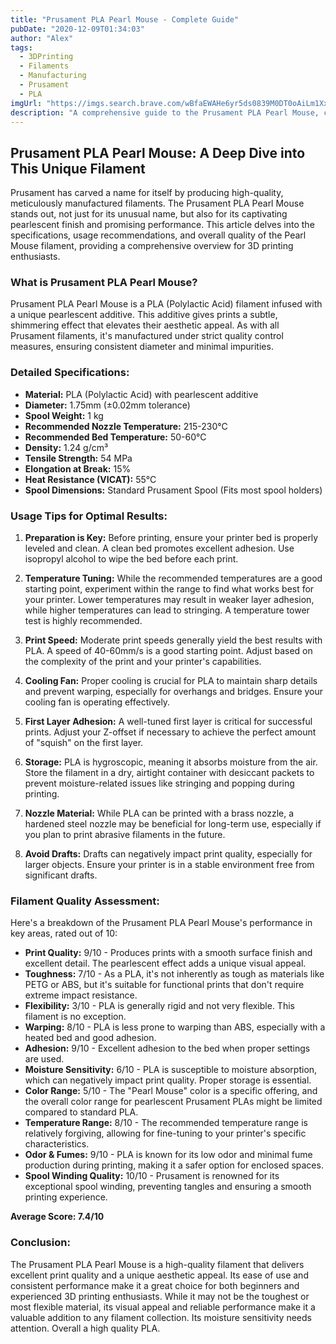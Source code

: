 ```yaml
---
title: "Prusament PLA Pearl Mouse - Complete Guide"
pubDate: "2020-12-09T01:34:03"
author: "Alex"
tags:
  - 3DPrinting
  - Filaments
  - Manufacturing
  - Prusament
  - PLA
imgUrl: "https://imgs.search.brave.com/wBfaEWAHe6yr5ds0839M0DT0oAiLm1XxLPuaD2o8HaQ/rs:fit:860:0:0:0/g:ce/aHR0cHM6Ly9tLm1l/ZGlhLWFtYXpvbi5j/b20vaW1hZ2VzL0kv/NDFmNyt0QjRWVUwu/anBn"
description: "A comprehensive guide to the Prusament PLA Pearl Mouse, covering specifications, usage tips, and comparisons with similar products."
---
```


## Prusament PLA Pearl Mouse: A Deep Dive into This Unique Filament

Prusament has carved a name for itself by producing high-quality, meticulously manufactured filaments. The Prusament PLA Pearl Mouse stands out, not just for its unusual name, but also for its captivating pearlescent finish and promising performance. This article delves into the specifications, usage recommendations, and overall quality of the Pearl Mouse filament, providing a comprehensive overview for 3D printing enthusiasts.

### What is Prusament PLA Pearl Mouse?

Prusament PLA Pearl Mouse is a PLA (Polylactic Acid) filament infused with a unique pearlescent additive. This additive gives prints a subtle, shimmering effect that elevates their aesthetic appeal. As with all Prusament filaments, it's manufactured under strict quality control measures, ensuring consistent diameter and minimal impurities.

### Detailed Specifications:

*   **Material:** PLA (Polylactic Acid) with pearlescent additive
*   **Diameter:** 1.75mm (±0.02mm tolerance)
*   **Spool Weight:** 1 kg
*   **Recommended Nozzle Temperature:** 215-230°C
*   **Recommended Bed Temperature:** 50-60°C
*   **Density:** 1.24 g/cm³
*   **Tensile Strength:** 54 MPa
*   **Elongation at Break:** 15%
*   **Heat Resistance (VICAT):** 55°C
*   **Spool Dimensions:** Standard Prusament Spool (Fits most spool holders)

### Usage Tips for Optimal Results:

1.  **Preparation is Key:** Before printing, ensure your printer bed is properly leveled and clean. A clean bed promotes excellent adhesion. Use isopropyl alcohol to wipe the bed before each print.

2.  **Temperature Tuning:** While the recommended temperatures are a good starting point, experiment within the range to find what works best for your printer. Lower temperatures may result in weaker layer adhesion, while higher temperatures can lead to stringing. A temperature tower test is highly recommended.

3.  **Print Speed:** Moderate print speeds generally yield the best results with PLA. A speed of 40-60mm/s is a good starting point. Adjust based on the complexity of the print and your printer's capabilities.

4.  **Cooling Fan:** Proper cooling is crucial for PLA to maintain sharp details and prevent warping, especially for overhangs and bridges. Ensure your cooling fan is operating effectively.

5.  **First Layer Adhesion:** A well-tuned first layer is critical for successful prints. Adjust your Z-offset if necessary to achieve the perfect amount of "squish" on the first layer.

6.  **Storage:** PLA is hygroscopic, meaning it absorbs moisture from the air. Store the filament in a dry, airtight container with desiccant packets to prevent moisture-related issues like stringing and popping during printing.

7.  **Nozzle Material:** While PLA can be printed with a brass nozzle, a hardened steel nozzle may be beneficial for long-term use, especially if you plan to print abrasive filaments in the future.

8.  **Avoid Drafts:** Drafts can negatively impact print quality, especially for larger objects. Ensure your printer is in a stable environment free from significant drafts.

### Filament Quality Assessment:

Here's a breakdown of the Prusament PLA Pearl Mouse's performance in key areas, rated out of 10:

*   **Print Quality:** 9/10 - Produces prints with a smooth surface finish and excellent detail. The pearlescent effect adds a unique visual appeal.
*   **Toughness:** 7/10 - As a PLA, it's not inherently as tough as materials like PETG or ABS, but it's suitable for functional prints that don't require extreme impact resistance.
*   **Flexibility:** 3/10 - PLA is generally rigid and not very flexible. This filament is no exception.
*   **Warping:** 8/10 - PLA is less prone to warping than ABS, especially with a heated bed and good adhesion.
*   **Adhesion:** 9/10 - Excellent adhesion to the bed when proper settings are used.
*   **Moisture Sensitivity:** 6/10 - PLA is susceptible to moisture absorption, which can negatively impact print quality. Proper storage is essential.
*   **Color Range:** 5/10 - The "Pearl Mouse" color is a specific offering, and the overall color range for pearlescent Prusament PLAs might be limited compared to standard PLA.
*   **Temperature Range:** 8/10 - The recommended temperature range is relatively forgiving, allowing for fine-tuning to your printer's specific characteristics.
*   **Odor & Fumes:** 9/10 - PLA is known for its low odor and minimal fume production during printing, making it a safer option for enclosed spaces.
*   **Spool Winding Quality:** 10/10 - Prusament is renowned for its exceptional spool winding, preventing tangles and ensuring a smooth printing experience.

**Average Score: 7.4/10**

### Conclusion:

The Prusament PLA Pearl Mouse is a high-quality filament that delivers excellent print quality and a unique aesthetic appeal. Its ease of use and consistent performance make it a great choice for both beginners and experienced 3D printing enthusiasts. While it may not be the toughest or most flexible material, its visual appeal and reliable performance make it a valuable addition to any filament collection. Its moisture sensitivity needs attention. Overall a high quality PLA.
